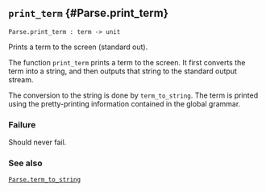 ## `print_term` {#Parse.print_term}


```
Parse.print_term : term -> unit
```



Prints a term to the screen (standard out).


The function `print_term` prints a term to the screen.  It first
converts the term into a string, and then outputs that string to the
standard output stream.

The conversion to the string is done by `term_to_string`.  The term is
printed using the pretty-printing information contained in the global
grammar.

### Failure

Should never fail.

### See also

[`Parse.term_to_string`](#Parse.term_to_string)

